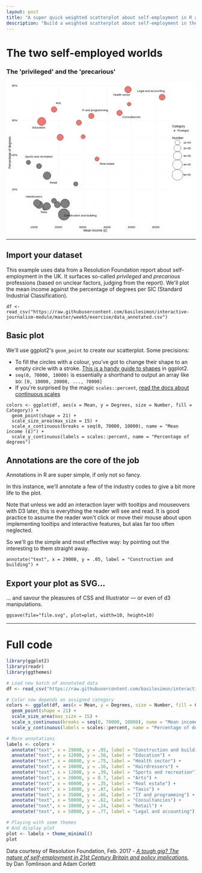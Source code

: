 ```yaml
---
layout: post
title: "A super quick weighted scatterplot about self-employment in R and ggplot2"
description: "Build a weighted scatterplot about self-employment in the UK in no time with R and charting package ggplot2"
---
```


# The two self-employed worlds

### The 'privileged' and the 'precarious'


<svg xmlns='http://www.w3.org/2000/svg' xmlns:xlink='http://www.w3.org/1999/xlink' viewBox='0 0 720.00 576.00'>
<defs>
  <style type='text/css'>
    line, polyline, path, rect, circle {
      fill: none;
      stroke: #000000;
      stroke-linecap: round;
      stroke-linejoin: round;
      stroke-miterlimit: 10.00;
    }
  </style>
</defs>
<rect width='100%' height='100%' style='stroke: none; fill: #FFFFFF;'/>
<defs>
  <clipPath id='cpNTguNTUwMXw2MTcuODM3fDUzMC4zMDh8NS45Nzc1OA=='>
    <rect x='58.55' y='5.98' width='559.29' height='524.33' />
  </clipPath>
</defs>
<polyline points='58.55,473.75 617.84,473.75 ' style='stroke-width: 1.07; stroke: #FAFAFA; stroke-linecap: butt;' clip-path='url(#cpNTguNTUwMXw2MTcuODM3fDUzMC4zMDh8NS45Nzc1OA==)' />
<polyline points='58.55,342.83 617.84,342.83 ' style='stroke-width: 1.07; stroke: #FAFAFA; stroke-linecap: butt;' clip-path='url(#cpNTguNTUwMXw2MTcuODM3fDUzMC4zMDh8NS45Nzc1OA==)' />
<polyline points='58.55,211.92 617.84,211.92 ' style='stroke-width: 1.07; stroke: #FAFAFA; stroke-linecap: butt;' clip-path='url(#cpNTguNTUwMXw2MTcuODM3fDUzMC4zMDh8NS45Nzc1OA==)' />
<polyline points='58.55,81.00 617.84,81.00 ' style='stroke-width: 1.07; stroke: #FAFAFA; stroke-linecap: butt;' clip-path='url(#cpNTguNTUwMXw2MTcuODM3fDUzMC4zMDh8NS45Nzc1OA==)' />
<polyline points='58.96,530.31 58.96,5.98 ' style='stroke-width: 1.07; stroke: #FAFAFA; stroke-linecap: butt;' clip-path='url(#cpNTguNTUwMXw2MTcuODM3fDUzMC4zMDh8NS45Nzc1OA==)' />
<polyline points='151.60,530.31 151.60,5.98 ' style='stroke-width: 1.07; stroke: #FAFAFA; stroke-linecap: butt;' clip-path='url(#cpNTguNTUwMXw2MTcuODM3fDUzMC4zMDh8NS45Nzc1OA==)' />
<polyline points='244.25,530.31 244.25,5.98 ' style='stroke-width: 1.07; stroke: #FAFAFA; stroke-linecap: butt;' clip-path='url(#cpNTguNTUwMXw2MTcuODM3fDUzMC4zMDh8NS45Nzc1OA==)' />
<polyline points='336.90,530.31 336.90,5.98 ' style='stroke-width: 1.07; stroke: #FAFAFA; stroke-linecap: butt;' clip-path='url(#cpNTguNTUwMXw2MTcuODM3fDUzMC4zMDh8NS45Nzc1OA==)' />
<polyline points='429.55,530.31 429.55,5.98 ' style='stroke-width: 1.07; stroke: #FAFAFA; stroke-linecap: butt;' clip-path='url(#cpNTguNTUwMXw2MTcuODM3fDUzMC4zMDh8NS45Nzc1OA==)' />
<polyline points='522.19,530.31 522.19,5.98 ' style='stroke-width: 1.07; stroke: #FAFAFA; stroke-linecap: butt;' clip-path='url(#cpNTguNTUwMXw2MTcuODM3fDUzMC4zMDh8NS45Nzc1OA==)' />
<polyline points='614.84,530.31 614.84,5.98 ' style='stroke-width: 1.07; stroke: #FAFAFA; stroke-linecap: butt;' clip-path='url(#cpNTguNTUwMXw2MTcuODM3fDUzMC4zMDh8NS45Nzc1OA==)' />
<polyline points='58.55,408.29 617.84,408.29 ' style='stroke-width: 0.43; stroke: #E5E5E5; stroke-linecap: butt;' clip-path='url(#cpNTguNTUwMXw2MTcuODM3fDUzMC4zMDh8NS45Nzc1OA==)' />
<polyline points='58.55,277.37 617.84,277.37 ' style='stroke-width: 0.43; stroke: #E5E5E5; stroke-linecap: butt;' clip-path='url(#cpNTguNTUwMXw2MTcuODM3fDUzMC4zMDh8NS45Nzc1OA==)' />
<polyline points='58.55,146.46 617.84,146.46 ' style='stroke-width: 0.43; stroke: #E5E5E5; stroke-linecap: butt;' clip-path='url(#cpNTguNTUwMXw2MTcuODM3fDUzMC4zMDh8NS45Nzc1OA==)' />
<polyline points='58.55,15.55 617.84,15.55 ' style='stroke-width: 0.43; stroke: #E5E5E5; stroke-linecap: butt;' clip-path='url(#cpNTguNTUwMXw2MTcuODM3fDUzMC4zMDh8NS45Nzc1OA==)' />
<polyline points='105.28,530.31 105.28,5.98 ' style='stroke-width: 0.43; stroke: #E5E5E5; stroke-linecap: butt;' clip-path='url(#cpNTguNTUwMXw2MTcuODM3fDUzMC4zMDh8NS45Nzc1OA==)' />
<polyline points='197.93,530.31 197.93,5.98 ' style='stroke-width: 0.43; stroke: #E5E5E5; stroke-linecap: butt;' clip-path='url(#cpNTguNTUwMXw2MTcuODM3fDUzMC4zMDh8NS45Nzc1OA==)' />
<polyline points='290.58,530.31 290.58,5.98 ' style='stroke-width: 0.43; stroke: #E5E5E5; stroke-linecap: butt;' clip-path='url(#cpNTguNTUwMXw2MTcuODM3fDUzMC4zMDh8NS45Nzc1OA==)' />
<polyline points='383.22,530.31 383.22,5.98 ' style='stroke-width: 0.43; stroke: #E5E5E5; stroke-linecap: butt;' clip-path='url(#cpNTguNTUwMXw2MTcuODM3fDUzMC4zMDh8NS45Nzc1OA==)' />
<polyline points='475.87,530.31 475.87,5.98 ' style='stroke-width: 0.43; stroke: #E5E5E5; stroke-linecap: butt;' clip-path='url(#cpNTguNTUwMXw2MTcuODM3fDUzMC4zMDh8NS45Nzc1OA==)' />
<polyline points='568.52,530.31 568.52,5.98 ' style='stroke-width: 0.43; stroke: #E5E5E5; stroke-linecap: butt;' clip-path='url(#cpNTguNTUwMXw2MTcuODM3fDUzMC4zMDh8NS45Nzc1OA==)' />
<circle cx='194.54' cy='465.48' r='9.06pt' style='stroke-width: 0.71; fill: #7F7F7F;' clip-path='url(#cpNTguNTUwMXw2MTcuODM3fDUzMC4zMDh8NS45Nzc1OA==)' />
<circle cx='223.54' cy='460.95' r='12.75pt' style='stroke-width: 0.71; fill: #7F7F7F;' clip-path='url(#cpNTguNTUwMXw2MTcuODM3fDUzMC4zMDh8NS45Nzc1OA==)' />
<circle cx='219.29' cy='502.55' r='16.36pt' style='stroke-width: 0.71; fill: #7F7F7F;' clip-path='url(#cpNTguNTUwMXw2MTcuODM3fDUzMC4zMDh8NS45Nzc1OA==)' />
<circle cx='145.92' cy='477.99' r='6.51pt' style='stroke-width: 0.71; fill: #7F7F7F;' clip-path='url(#cpNTguNTUwMXw2MTcuODM3fDUzMC4zMDh8NS45Nzc1OA==)' />
<circle cx='263.99' cy='387.01' r='6.30pt' style='stroke-width: 0.71; fill: #7F7F7F;' clip-path='url(#cpNTguNTUwMXw2MTcuODM3fDUzMC4zMDh8NS45Nzc1OA==)' />
<circle cx='154.90' cy='355.59' r='11.07pt' style='stroke-width: 0.71; fill: #7F7F7F;' clip-path='url(#cpNTguNTUwMXw2MTcuODM3fDUzMC4zMDh8NS45Nzc1OA==)' />
<circle cx='154.19' cy='471.24' r='10.58pt' style='stroke-width: 0.71; fill: #7F7F7F;' clip-path='url(#cpNTguNTUwMXw2MTcuODM3fDUzMC4zMDh8NS45Nzc1OA==)' />
<circle cx='181.32' cy='450.73' r='7.32pt' style='stroke-width: 0.71; fill: #7F7F7F;' clip-path='url(#cpNTguNTUwMXw2MTcuODM3fDUzMC4zMDh8NS45Nzc1OA==)' />
<circle cx='323.19' cy='129.66' r='7.73pt' style='stroke-width: 0.71; fill: #F8766D;' clip-path='url(#cpNTguNTUwMXw2MTcuODM3fDUzMC4zMDh8NS45Nzc1OA==)' />
<circle cx='292.02' cy='208.09' r='6.08pt' style='stroke-width: 0.71; fill: #F8766D;' clip-path='url(#cpNTguNTUwMXw2MTcuODM3fDUzMC4zMDh8NS45Nzc1OA==)' />
<circle cx='344.92' cy='292.44' r='5.99pt' style='stroke-width: 0.71; fill: #F8766D;' clip-path='url(#cpNTguNTUwMXw2MTcuODM3fDUzMC4zMDh8NS45Nzc1OA==)' />
<circle cx='592.41' cy='58.41' r='8.43pt' style='stroke-width: 0.71; fill: #F8766D;' clip-path='url(#cpNTguNTUwMXw2MTcuODM3fDUzMC4zMDh8NS45Nzc1OA==)' />
<circle cx='430.38' cy='118.09' r='7.75pt' style='stroke-width: 0.71; fill: #F8766D;' clip-path='url(#cpNTguNTUwMXw2MTcuODM3fDUzMC4zMDh8NS45Nzc1OA==)' />
<circle cx='275.99' cy='154.99' r='7.45pt' style='stroke-width: 0.71; fill: #F8766D;' clip-path='url(#cpNTguNTUwMXw2MTcuODM3fDUzMC4zMDh8NS45Nzc1OA==)' />
<circle cx='204.67' cy='210.63' r='8.95pt' style='stroke-width: 0.71; fill: #F8766D;' clip-path='url(#cpNTguNTUwMXw2MTcuODM3fDUzMC4zMDh8NS45Nzc1OA==)' />
<circle cx='124.88' cy='465.83' r='10.92pt' style='stroke-width: 0.71; fill: #7F7F7F;' clip-path='url(#cpNTguNTUwMXw2MTcuODM3fDUzMC4zMDh8NS45Nzc1OA==)' />
<circle cx='466.82' cy='85.04' r='5.28pt' style='stroke-width: 0.71; fill: #F8766D;' clip-path='url(#cpNTguNTUwMXw2MTcuODM3fDUzMC4zMDh8NS45Nzc1OA==)' />
<circle cx='134.33' cy='150.59' r='11.58pt' style='stroke-width: 0.71; fill: #F8766D;' clip-path='url(#cpNTguNTUwMXw2MTcuODM3fDUzMC4zMDh8NS45Nzc1OA==)' />
<circle cx='462.70' cy='29.81' r='9.38pt' style='stroke-width: 0.71; fill: #F8766D;' clip-path='url(#cpNTguNTUwMXw2MTcuODM3fDUzMC4zMDh8NS45Nzc1OA==)' />
<circle cx='124.25' cy='319.59' r='7.45pt' style='stroke-width: 0.71; fill: #7F7F7F;' clip-path='url(#cpNTguNTUwMXw2MTcuODM3fDUzMC4zMDh8NS45Nzc1OA==)' />
<circle cx='181.47' cy='105.13' r='8.01pt' style='stroke-width: 0.71; fill: #F8766D;' clip-path='url(#cpNTguNTUwMXw2MTcuODM3fDUzMC4zMDh8NS45Nzc1OA==)' />
<circle cx='83.97' cy='305.38' r='6.30pt' style='stroke-width: 0.71; fill: #7F7F7F;' clip-path='url(#cpNTguNTUwMXw2MTcuODM3fDUzMC4zMDh8NS45Nzc1OA==)' />
<circle cx='116.59' cy='459.66' r='10.36pt' style='stroke-width: 0.71; fill: #7F7F7F;' clip-path='url(#cpNTguNTUwMXw2MTcuODM3fDUzMC4zMDh8NS45Nzc1OA==)' />
<g clip-path='url(#cpNTguNTUwMXw2MTcuODM3fDUzMC4zMDh8NS45Nzc1OA==)'><text x='219.24' y='510.41' style='font-size: 11.04px; font-family: Arial;' textLength='124.14px' lengthAdjust='spacingAndGlyphs'>Construction and building</text></g>
<g clip-path='url(#cpNTguNTUwMXw2MTcuODM3fDUzMC4zMDh8NS45Nzc1OA==)'><text x='99.35' y='176.58' style='font-size: 11.04px; font-family: Arial;' textLength='48.93px' lengthAdjust='spacingAndGlyphs'>Education</text></g>
<g clip-path='url(#cpNTguNTUwMXw2MTcuODM3fDUzMC4zMDh8NS45Nzc1OA==)'><text x='406.41' y='52.21' style='font-size: 11.04px; font-family: Arial;' textLength='64.81px' lengthAdjust='spacingAndGlyphs'>Health sector</text></g>
<g clip-path='url(#cpNTguNTUwMXw2MTcuODM3fDUzMC4zMDh8NS45Nzc1OA==)'><text x='74.11' y='438.41' style='font-size: 11.04px; font-family: Arial;' textLength='62.35px' lengthAdjust='spacingAndGlyphs'>Hairdressers</text></g>
<g clip-path='url(#cpNTguNTUwMXw2MTcuODM3fDUzMC4zMDh8NS45Nzc1OA==)'><text x='71.22' y='287.86' style='font-size: 11.04px; font-family: Arial;' textLength='105.17px' lengthAdjust='spacingAndGlyphs'>Sports and recreation</text></g>
<g clip-path='url(#cpNTguNTUwMXw2MTcuODM3fDUzMC4zMDh8NS45Nzc1OA==)'><text x='188.15' y='84.94' style='font-size: 11.04px; font-family: Arial;' textLength='19.56px' lengthAdjust='spacingAndGlyphs'>Arts</text></g>
<g clip-path='url(#cpNTguNTUwMXw2MTcuODM3fDUzMC4zMDh8NS45Nzc1OA==)'><text x='355.40' y='314.04' style='font-size: 11.04px; font-family: Arial;' textLength='55.64px' lengthAdjust='spacingAndGlyphs'>Real estate</text></g>
<g clip-path='url(#cpNTguNTUwMXw2MTcuODM3fDUzMC4zMDh8NS45Nzc1OA==)'><text x='129.20' y='497.32' style='font-size: 11.04px; font-family: Arial;' textLength='26.28px' lengthAdjust='spacingAndGlyphs'>Taxis</text></g>
<g clip-path='url(#cpNTguNTUwMXw2MTcuODM3fDUzMC4zMDh8NS45Nzc1OA==)'><text x='287.38' y='111.12' style='font-size: 11.04px; font-family: Arial;' textLength='99.04px' lengthAdjust='spacingAndGlyphs'>IT and programming</text></g>
<g clip-path='url(#cpNTguNTUwMXw2MTcuODM3fDUzMC4zMDh8NS45Nzc1OA==)'><text x='441.32' y='137.31' style='font-size: 11.04px; font-family: Arial;' textLength='69.09px' lengthAdjust='spacingAndGlyphs'>Consultancies</text></g>
<g clip-path='url(#cpNTguNTUwMXw2MTcuODM3fDUzMC4zMDh8NS45Nzc1OA==)'><text x='165.34' y='386.04' style='font-size: 11.04px; font-family: Arial;' textLength='28.12px' lengthAdjust='spacingAndGlyphs'>Retail</text></g>
<g clip-path='url(#cpNTguNTUwMXw2MTcuODM3fDUzMC4zMDh8NS45Nzc1OA==)'><text x='497.69' y='39.12' style='font-size: 11.04px; font-family: Arial;' textLength='104.59px' lengthAdjust='spacingAndGlyphs'>Legal and accounting</text></g>
<defs>
  <clipPath id='cpMHw3MjB8NTc2fDA='>
    <rect x='0.00' y='0.00' width='720.00' height='576.00' />
  </clipPath>
</defs>
<g clip-path='url(#cpMHw3MjB8NTc2fDA=)'><text x='21.74' y='411.87' style='font-size: 9.60px; font-family: Arial;' textLength='20.01px' lengthAdjust='spacingAndGlyphs'>20%</text></g>
<g clip-path='url(#cpMHw3MjB8NTc2fDA=)'><text x='21.74' y='280.95' style='font-size: 9.60px; font-family: Arial;' textLength='20.01px' lengthAdjust='spacingAndGlyphs'>40%</text></g>
<g clip-path='url(#cpMHw3MjB8NTc2fDA=)'><text x='21.74' y='150.04' style='font-size: 9.60px; font-family: Arial;' textLength='20.01px' lengthAdjust='spacingAndGlyphs'>60%</text></g>
<g clip-path='url(#cpMHw3MjB8NTc2fDA=)'><text x='21.74' y='19.12' style='font-size: 9.60px; font-family: Arial;' textLength='20.01px' lengthAdjust='spacingAndGlyphs'>80%</text></g>
<g clip-path='url(#cpMHw3MjB8NTc2fDA=)'><text x='91.38' y='554.26' style='font-size: 9.60px; font-family: Arial;' textLength='27.81px' lengthAdjust='spacingAndGlyphs'>10000</text></g>
<g clip-path='url(#cpMHw3MjB8NTc2fDA=)'><text x='184.02' y='554.26' style='font-size: 9.60px; font-family: Arial;' textLength='27.81px' lengthAdjust='spacingAndGlyphs'>20000</text></g>
<g clip-path='url(#cpMHw3MjB8NTc2fDA=)'><text x='276.67' y='554.26' style='font-size: 9.60px; font-family: Arial;' textLength='27.81px' lengthAdjust='spacingAndGlyphs'>30000</text></g>
<g clip-path='url(#cpMHw3MjB8NTc2fDA=)'><text x='369.32' y='554.26' style='font-size: 9.60px; font-family: Arial;' textLength='27.81px' lengthAdjust='spacingAndGlyphs'>40000</text></g>
<g clip-path='url(#cpMHw3MjB8NTc2fDA=)'><text x='461.97' y='554.26' style='font-size: 9.60px; font-family: Arial;' textLength='27.81px' lengthAdjust='spacingAndGlyphs'>50000</text></g>
<g clip-path='url(#cpMHw3MjB8NTc2fDA=)'><text x='554.61' y='554.26' style='font-size: 9.60px; font-family: Arial;' textLength='27.81px' lengthAdjust='spacingAndGlyphs'>60000</text></g>
<g clip-path='url(#cpMHw3MjB8NTc2fDA=)'><text x='293.18' y='567.63' style='font-size: 12.00px; font-family: Arial;' textLength='90.04px' lengthAdjust='spacingAndGlyphs'>Mean income (£)</text></g>
<g clip-path='url(#cpMHw3MjB8NTc2fDA=)'><text transform='translate(16.96,328.85) rotate(-90)' style='font-size: 12.00px; font-family: Arial;' textLength='121.42px' lengthAdjust='spacingAndGlyphs'>Percentage of degrees</text></g>
<g clip-path='url(#cpMHw3MjB8NTc2fDA=)'><text x='630.59' y='172.32' style='font-size: 12.00px; font-family: Arial;' textLength='48.69px' lengthAdjust='spacingAndGlyphs'>Category</text></g>
<circle cx='639.23' cy='185.28' r='1.95pt' style='stroke-width: 0.71; fill: #F8766D;' clip-path='url(#cpMHw3MjB8NTc2fDA=)' />
<g clip-path='url(#cpMHw3MjB8NTc2fDA=)'><text x='650.03' y='188.86' style='font-size: 9.60px; font-family: Arial;' textLength='43.91px' lengthAdjust='spacingAndGlyphs'>Privileged</text></g>
<g clip-path='url(#cpMHw3MjB8NTc2fDA=)'><text x='630.59' y='216.69' style='font-size: 12.00px; font-family: Arial;' textLength='42.68px' lengthAdjust='spacingAndGlyphs'>Number</text></g>
<circle cx='650.81' cy='230.05' r='7.16pt' style='stroke-width: 0.71;' clip-path='url(#cpMHw3MjB8NTc2fDA=)' />
<circle cx='650.81' cy='251.87' r='9.98pt' style='stroke-width: 0.71;' clip-path='url(#cpMHw3MjB8NTc2fDA=)' />
<circle cx='650.81' cy='280.31' r='12.14pt' style='stroke-width: 0.71;' clip-path='url(#cpMHw3MjB8NTc2fDA=)' />
<circle cx='650.81' cy='314.05' r='13.97pt' style='stroke-width: 0.71;' clip-path='url(#cpMHw3MjB8NTc2fDA=)' />
<circle cx='650.81' cy='352.35' r='15.57pt' style='stroke-width: 0.71;' clip-path='url(#cpMHw3MjB8NTc2fDA=)' />
<g clip-path='url(#cpMHw3MjB8NTc2fDA=)'><text x='673.18' y='233.63' style='font-size: 9.60px; font-family: Arial;' textLength='28.09px' lengthAdjust='spacingAndGlyphs'>1e+05</text></g>
<g clip-path='url(#cpMHw3MjB8NTc2fDA=)'><text x='673.18' y='255.45' style='font-size: 9.60px; font-family: Arial;' textLength='28.09px' lengthAdjust='spacingAndGlyphs'>2e+05</text></g>
<g clip-path='url(#cpMHw3MjB8NTc2fDA=)'><text x='673.18' y='283.89' style='font-size: 9.60px; font-family: Arial;' textLength='28.09px' lengthAdjust='spacingAndGlyphs'>3e+05</text></g>
<g clip-path='url(#cpMHw3MjB8NTc2fDA=)'><text x='673.18' y='317.63' style='font-size: 9.60px; font-family: Arial;' textLength='28.09px' lengthAdjust='spacingAndGlyphs'>4e+05</text></g>
<g clip-path='url(#cpMHw3MjB8NTc2fDA=)'><text x='673.18' y='355.92' style='font-size: 9.60px; font-family: Arial;' textLength='28.09px' lengthAdjust='spacingAndGlyphs'>5e+05</text></g>
</svg>

---

## Import your dataset

This example uses data from a Resolution Foundation report about self-employment in the UK. It surfaces so-called _privileged_ and _precarious_ professions (based on unclear factors, judging from the report). We'll plot the mean income against the percentage of degrees per SIC (Standard Industrial Classification).

```
df <- read_csv("https://raw.githubusercontent.com/basilesimon/interactive-journalism-module/master/week5/exercise/data_annotated.csv")
```

## Basic plot

We'll use ggplot2's `geom_point` to create our scatterplot. Some precisions:

- To fill the circles with a colour, you've got to change their shape to an empty circle with a stroke. [This is a handy guide to shapes](http://sape.inf.usi.ch/quick-reference/ggplot2/shape) in ggplot2.
- `seq(0, 70000, 10000)` is essentially a shorthand to output an array like so: `[0, 10000, 20000, ..., 70000]`
- If you're surprised by the magic `scales::percent`, [read the docs about continuous scales](http://docs.ggplot2.org/current/scale_continuous.html)

```
colors <- ggplot(df, aes(x = Mean, y = Degrees, size = Number, fill = Category)) +
  geom_point(shape = 21) +
  scale_size_area(max_size = 15) +
  scale_x_continuous(breaks = seq(0, 70000, 10000), name = "Mean income (£)") +
  scale_y_continuous(labels = scales::percent, name = "Percentage of degrees")
```

## Annotations are the core of the job

Annotations in R are super simple, if only not so fancy.

In this instance, we'll annotate a few of the industry codes to give a bit more life to the plot.

Note that unless we add an interaction layer with tooltips and mouseovers with D3 later, this is everything the reader will see and read. It is good practice to assume the reader won't click or move their mouse about upon implementing tooltips and interactive features, but alas far too often neglected.

So we'll go the simple and most effective way: by pointing out the interesting to them straight away.

```
annotate("text", x = 29000, y = .05, label = "Construction and building") +
```

## Export your plot as SVG...

... and savour the pleasures of CSS and Illustrator — or even of d3 manipulations.

```
ggsave(file="file.svg", plot=plot, width=10, height=10)
```

---

# Full code

```r
library(ggplot2)
library(readr)
library(ggthemes)

# Load new batch of annotated data
df <- read_csv("https://raw.githubusercontent.com/basilesimon/interactive-journalism-module/master/week5/exercise/data_annotated.csv")

# Color now depends on assigned category
colors <- ggplot(df, aes(x = Mean, y = Degrees, size = Number, fill = Category)) +
  geom_point(shape = 21) +
  scale_size_area(max_size = 15) +
  scale_x_continuous(breaks = seq(0, 70000, 10000), name = "Mean income (£)") +
  scale_y_continuous(labels = scales::percent, name = "Percentage of degrees")

# More annotations
labels <- colors +
  annotate("text", x = 29000, y = .05, label = "Construction and building") +
  annotate("text", x = 12000, y = .56, label = "Education") +
  annotate("text", x = 46000, y = .75, label = "Health sector") +
  annotate("text", x = 10000, y = .16, label = "Hairdressers") +
  annotate("text", x = 12000, y = .39, label = "Sports and recreation") +
  annotate("text", x = 20000, y = 0.7, label = "Arts") +
  annotate("text", x = 40000, y = .35, label = "Real estate") +
  annotate("text", x = 14000, y = .07, label = "Taxis") +
  annotate("text", x = 35000, y = .66, label = "IT and programming") +
  annotate("text", x = 50000, y = .62, label = "Consultancies") +
  annotate("text", x = 18000, y = .24, label = "Retail") +
  annotate("text", x = 58000, y = .77, label = "Legal and accounting")

# Playing with some themes
# And display plot
plot <- labels + theme_minimal()
plot
```

Data courtesy of Resolution Foundation, Feb. 2017 - [*A tough gig? The nature of self-employment in 21st Century Britain and policy implications*](http://www.resolutionfoundation.org/app/uploads/2017/02/Self-employment-presentation.pdf), by Dan Tomlinson and Adam Corlett
